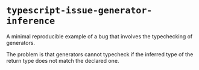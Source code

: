 # `typescript-issue-generator-inference`

A minimal reproducible example of a bug that involves the typechecking of generators.

The problem is that generators cannot typecheck if the inferred type of the return type does not match the declared one.
